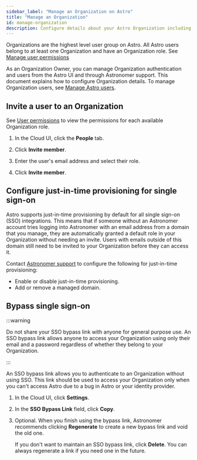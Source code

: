 ```yaml
---
sidebar_label: "Manage an Organization on Astro"
title: "Manage an Organization"
id: manage-organization
description: Configure details about your Astro Organization including user authentication methods and Organization membership
---
```


Organizations are the highest level user group on Astro. All Astro users belong to at least one Organization and have an Organization role. See [Manage user permissions](user-permissions.md#organization-roles)

As an Organization Owner, you can manage Organization authentication and users from the Astro UI and through Astronomer support. This document explains how to configure Organization details. To manage Organization users, see [Manage Astro users](add-user.md).

## Invite a user to an Organization

See [User permissions](user-permissions.md) to view the permissions for each available Organization role.

1. In the Cloud UI, click the **People** tab.
   
2. Click **Invite member**.
   
3. Enter the user's email address and select their role. 
   
4. Click **Invite member**.

## Configure just-in-time provisioning for single sign-on

Astro supports just-in-time provisioning by default for all single sign-on (SSO) integrations. This means that if someone without an Astronomer account tries logging into Astronomer with an email address from a domain that you manage, they are automatically granted a default role in your Organization without needing an invite. Users with emails outside of this domain still need to be invited to your Organization before they can access it. 

Contact [Astronomer support](https://astronomer.io/support) to configure the following for just-in-time provisioning:

- Enable or disable just-in-time provisioning.
- Add or remove a managed domain.

## Bypass single sign-on

:::warning

Do not share your SSO bypass link with anyone for general purpose use. An SSO bypass link allows anyone to access your Organization using only their email and a password regardless of whether they belong to your Organization. 

:::

An SSO bypass link allows you to authenticate to an Organization without using SSO. This link should be used to access your Organization only when you can't access Astro due to a bug in Astro or your identity provider.

1. In the Cloud UI, click **Settings**.
   
2. In the **SSO Bypass Link** field, click **Copy**.

3. Optional. When you finish using the bypass link, Astronomer recommends clicking **Regenerate** to create a new bypass link and void the old one. 

    If you don't want to maintain an SSO bypass link, click **Delete**. You can always regenerate a link if you need one in the future. 